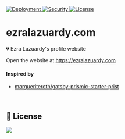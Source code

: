 <a href="https://ezralazuardy.com/">
  <img src="https://therealsujitk-vercel-badge.vercel.app/?app=ezralazuardy" alt="Deployment" target="_blank" rel="noopener noreferrer">
</a>

<a href="https://github.com/ezralazuardy/ezralazuardy.com/actions/workflows/codacy-analysis.yml">
  <img src="https://img.shields.io/github/workflow/status/ezralazuardy/ezralazuardy.com/CodeQL?label=security" alt="Security" target="_blank" rel="noopener noreferrer">
</a>

<a href="https://github.com/ezralazuardy/ezralazuardy.com/blob/master/LICENSE">
  <img src="https://img.shields.io/github/license/ezralazuardy/ezralazuardy.com" alt="License" target="_blank" rel="noopener noreferrer">
</a>

# ezralazuardy.com
💔 Ezra Lazuardy's profile website

Open the website at https://ezralazuardy.com

#### Inspired by
- [margueriteroth/gatsby-prismic-starter-prist](https://github.com/margueriteroth/gatsby-prismic-starter-prist)

<br/>

## 📜 License
<a href="https://app.fossa.com/projects/git%2Bgithub.com%2Fezralazuardy%2Fezralazuardy.com?ref=badge_large" alt="FOSSA Status"><img src="https://app.fossa.com/api/projects/git%2Bgithub.com%2Fezralazuardy%2Fezralazuardy.com.svg?type=large"/></a>
